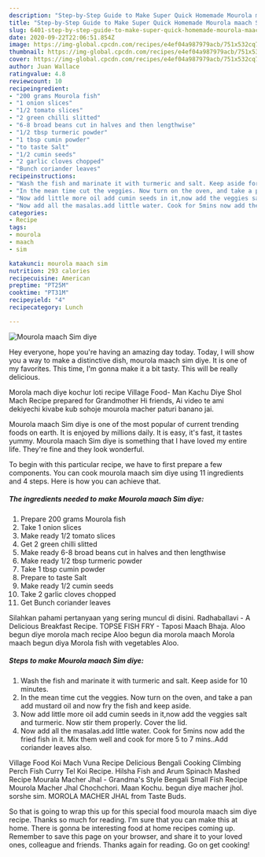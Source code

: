 ```yaml
---
description: "Step-by-Step Guide to Make Super Quick Homemade Mourola maach Sim diye"
title: "Step-by-Step Guide to Make Super Quick Homemade Mourola maach Sim diye"
slug: 6401-step-by-step-guide-to-make-super-quick-homemade-mourola-maach-sim-diye
date: 2020-09-22T22:06:51.854Z
image: https://img-global.cpcdn.com/recipes/e4ef04a987979acb/751x532cq70/mourola-maach-sim-diye-recipe-main-photo.jpg
thumbnail: https://img-global.cpcdn.com/recipes/e4ef04a987979acb/751x532cq70/mourola-maach-sim-diye-recipe-main-photo.jpg
cover: https://img-global.cpcdn.com/recipes/e4ef04a987979acb/751x532cq70/mourola-maach-sim-diye-recipe-main-photo.jpg
author: Juan Wallace
ratingvalue: 4.8
reviewcount: 10
recipeingredient:
- "200 grams Mourola fish"
- "1 onion slices"
- "1/2 tomato slices"
- "2 green chilli slitted"
- "6-8 broad beans cut in halves and then lengthwise"
- "1/2 tbsp turmeric powder"
- "1 tbsp cumin powder"
- "to taste Salt"
- "1/2 cumin seeds"
- "2 garlic cloves chopped"
- "Bunch coriander leaves"
recipeinstructions:
- "Wash the fish and marinate it with turmeric and salt. Keep aside for 10 minutes."
- "In the mean time cut the veggies. Now turn on the oven, and take a pan add mustard oil and now fry the fish and keep aside."
- "Now add little more oil add cumin seeds in it,now add the veggies salt and turmeric. Now stir them properly. Cover the lid."
- "Now add all the masalas.add little water. Cook for 5mins now add the fried fish in it. Mix them well and cook for more 5 to 7 mins..Add coriander leaves also."
categories:
- Recipe
tags:
- mourola
- maach
- sim

katakunci: mourola maach sim 
nutrition: 293 calories
recipecuisine: American
preptime: "PT25M"
cooktime: "PT31M"
recipeyield: "4"
recipecategory: Lunch

---
```



![Mourola maach Sim diye](https://img-global.cpcdn.com/recipes/e4ef04a987979acb/751x532cq70/mourola-maach-sim-diye-recipe-main-photo.jpg)

Hey everyone, hope you're having an amazing day today. Today, I will show you a way to make a distinctive dish, mourola maach sim diye. It is one of my favorites. This time, I'm gonna make it a bit tasty. This will be really delicious.

Morola mach diye kochur loti recipe Village Food- Man Kachu Diye Shol Mach Recipe prepared for Grandmother Hi friends, Ai video te ami dekiyechi kivabe kub sohoje mourola macher paturi banano jai.

Mourola maach Sim diye is one of the most popular of current trending foods on earth. It is enjoyed by millions daily. It is easy, it's fast, it tastes yummy. Mourola maach Sim diye is something that I have loved my entire life. They're fine and they look wonderful.


To begin with this particular recipe, we have to first prepare a few components. You can cook mourola maach sim diye using 11 ingredients and 4 steps. Here is how you can achieve that.

<!--inarticleads1-->

##### The ingredients needed to make Mourola maach Sim diye:

1. Prepare 200 grams Mourola fish
1. Take 1 onion slices
1. Make ready 1/2 tomato slices
1. Get 2 green chilli slitted
1. Make ready 6-8 broad beans cut in halves and then lengthwise
1. Make ready 1/2 tbsp turmeric powder
1. Take 1 tbsp cumin powder
1. Prepare to taste Salt
1. Make ready 1/2 cumin seeds
1. Take 2 garlic cloves chopped
1. Get Bunch coriander leaves


Silahkan pahami pertanyaan yang sering muncul di disini. Radhaballavi - A Delicious Breakfast Recipe. TOPSE FISH FRY - Taposi Maach Bhaja. Aloo begun diye morola mach recipe Aloo begun dia morola maach Morola maach begun diya Morola fish with vegetables Aloo. 

<!--inarticleads2-->

##### Steps to make Mourola maach Sim diye:

1. Wash the fish and marinate it with turmeric and salt. Keep aside for 10 minutes.
1. In the mean time cut the veggies. Now turn on the oven, and take a pan add mustard oil and now fry the fish and keep aside.
1. Now add little more oil add cumin seeds in it,now add the veggies salt and turmeric. Now stir them properly. Cover the lid.
1. Now add all the masalas.add little water. Cook for 5mins now add the fried fish in it. Mix them well and cook for more 5 to 7 mins..Add coriander leaves also.


Village Food Koi Mach Vuna Recipe Delicious Bengali Cooking Climbing Perch Fish Curry Tel Koi Recipe. Hilsha Fish and Arum Spinach Mashed Recipe Mourala Macher Jhal - Grandma&#39;s Style Bengali Small Fish Recipe Mourola Macher Jhal Chochchori. Maan Kochu. begun diye macher jhol. sorshe sim. MOROLA MACHER JHAL from Taste Buds. 

So that is going to wrap this up for this special food mourola maach sim diye recipe. Thanks so much for reading. I'm sure that you can make this at home. There is gonna be interesting food at home recipes coming up. Remember to save this page on your browser, and share it to your loved ones, colleague and friends. Thanks again for reading. Go on get cooking!
